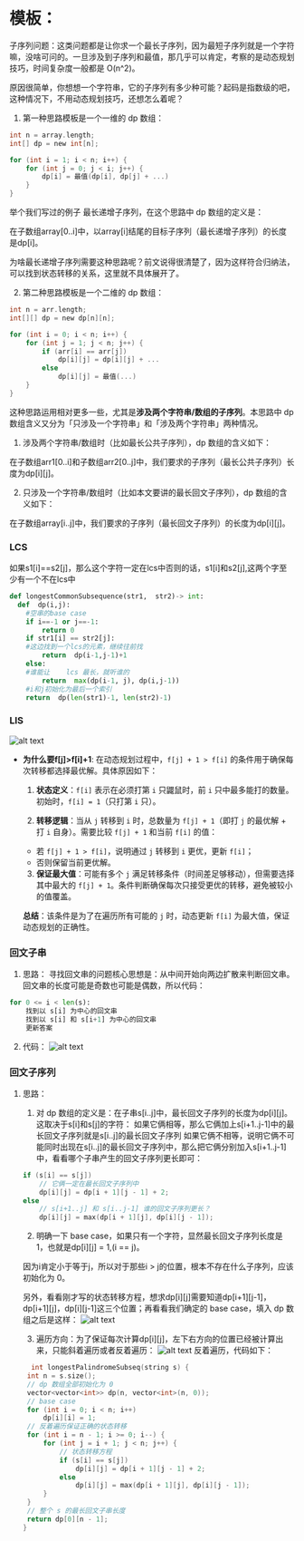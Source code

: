 # 模板：
子序列问题：这类问题都是让你求一个最长子序列，因为最短子序列就是一个字符嘛，没啥可问的。一旦涉及到子序列和最值，那几乎可以肯定，考察的是动态规划技巧，时间复杂度一般都是 O(n^2)。

原因很简单，你想想一个字符串，它的子序列有多少种可能？起码是指数级的吧，这种情况下，不用动态规划技巧，还想怎么着呢？

1. 第一种思路模板是一个一维的 dp 数组：
```c
int n = array.length;
int[] dp = new int[n];

for (int i = 1; i < n; i++) {
    for (int j = 0; j < i; j++) {
        dp[i] = 最值(dp[i], dp[j] + ...)
    }
}
```
举个我们写过的例子 最长递增子序列，在这个思路中 dp 数组的定义是：

在子数组array[0..i]中，以array[i]结尾的目标子序列（最长递增子序列）的长度是dp[i]。

为啥最长递增子序列需要这种思路呢？前文说得很清楚了，因为这样符合归纳法，可以找到状态转移的关系，这里就不具体展开了。

2. 第二种思路模板是一个二维的 dp 数组：
```c
int n = arr.length;
int[][] dp = new dp[n][n];

for (int i = 0; i < n; i++) {
    for (int j = 1; j < n; j++) {
        if (arr[i] == arr[j]) 
            dp[i][j] = dp[i][j] + ...
        else
            dp[i][j] = 最值(...)
    }
}
```
这种思路运用相对更多一些，尤其是**涉及两个字符串/数组的子序列**。本思路中 dp 数组含义又分为「只涉及一个字符串」和「涉及两个字符串」两种情况。

  1.  涉及两个字符串/数组时（比如最长公共子序列），dp 数组的含义如下：

在子数组arr1[0..i]和子数组arr2[0..j]中，我们要求的子序列（最长公共子序列）长度为dp[i][j]。

  2. 只涉及一个字符串/数组时（比如本文要讲的最长回文子序列），dp 数组的含义如下：

在子数组array[i..j]中，我们要求的子序列（最长回文子序列）的长度为dp[i][j]。


### LCS
如果s1[i]==s2[j]，那么这个字符⼀定在lcs中否则的话，s1[i]和s2[j],这两个字⾄少有⼀个不在lcs中
```py
def	longestCommonSubsequence(str1,	str2)->	int:
  def  dp(i,j):
    #空串的base case
    if i==-1 or j==-1:
        return 0
    if str1[i] == str2[j]:
    #这边找到⼀个lcs的元素，继续往前找
        return	dp(i-1,j-1)+1
    else:
    #谁能让	lcs	最⻓，就听谁的
        return	max(dp(i-1,	j),	dp(i,j-1))
    #i和j初始化为最后⼀个索引
    return	dp(len(str1)-1,	len(str2)-1)
```

### LIS

![alt text](image.png)
 - **为什么要f[j]>f[i]+1**:
    在动态规划过程中，`f[j] + 1 > f[i]` 的条件用于确保每次转移都选择最优解。具体原因如下：

    1. **状态定义**：`f[i]` 表示在必须打第 `i` 只鼹鼠时，前 `i` 只中最多能打的数量。初始时，`f[i] = 1`（只打第 `i` 只）。

    2. **转移逻辑**：当从 `j` 转移到 `i` 时，总数量为 `f[j] + 1`（即打 `j` 的最优解 + 打 `i` 自身）。需要比较 `f[j] + 1` 和当前 `f[i]` 的值：
    - 若 `f[j] + 1 > f[i]`，说明通过 `j` 转移到 `i` 更优，更新 `f[i]`；
    - 否则保留当前更优解。

    3. **保证最大值**：可能有多个 `j` 满足转移条件（时间差足够移动），但需要选择其中最大的 `f[j] + 1`。条件判断确保每次只接受更优的转移，避免被较小的值覆盖。

    **总结**：该条件是为了在遍历所有可能的 `j` 时，动态更新 `f[i]` 为最大值，保证动态规划的正确性。

### 回文子串
1. 思路：
寻找回文串的问题核心思想是：从中间开始向两边扩散来判断回文串。回文串的长度可能是奇数也可能是偶数，所以代码：
```py
for 0 <= i < len(s):
    找到以 s[i] 为中心的回文串
    找到以 s[i] 和 s[i+1] 为中心的回文串
    更新答案
```
2. 代码：
![alt text](image-3.png)
### 回文子序列
1. 思路：
     1. 对 dp 数组的定义是：在子串s[i..j]中，最长回文子序列的长度为dp[i][j]。
   这取决于s[i]和s[j]的字符：
   如果它俩相等，那么它俩加上s[i+1..j-1]中的最长回文子序列就是s[i..j]的最长回文子序列
   如果它俩不相等，说明它俩不可能同时出现在s[i..j]的最长回文子序列中，那么把它俩分别加入s[i+1..j-1]中，看看哪个子串产生的回文子序列更长即可：
   ```c
   if (s[i] == s[j])
       // 它俩一定在最长回文子序列中
       dp[i][j] = dp[i + 1][j - 1] + 2;
   else
       // s[i+1..j] 和 s[i..j-1] 谁的回文子序列更长？
       dp[i][j] = max(dp[i + 1][j], dp[i][j - 1]);
   ```
     2. 明确一下 base case，如果只有一个字符，显然最长回文子序列长度是 1，也就是dp[i][j] = 1,(i == j)。

      因为i肯定小于等于j，所以对于那些i > j的位置，根本不存在什么子序列，应该初始化为 0。

      另外，看看刚才写的状态转移方程，想求dp[i][j]需要知道dp[i+1][j-1]，dp[i+1][j]，dp[i][j-1]这三个位置；再看看我们确定的 base case，填入 dp 数组之后是这样：
      ![alt text](image-1.png)

     3. 遍历方向：为了保证每次计算dp[i][j]，左下右方向的位置已经被计算出来，只能斜着遍历或者反着遍历：
     ![alt text](image-2.png)
     反着遍历，代码如下：
      ```c
        int longestPalindromeSubseq(string s) {
       int n = s.size();
       // dp 数组全部初始化为 0
       vector<vector<int>> dp(n, vector<int>(n, 0));
       // base case
       for (int i = 0; i < n; i++)
           dp[i][i] = 1;
       // 反着遍历保证正确的状态转移
       for (int i = n - 1; i >= 0; i--) {
           for (int j = i + 1; j < n; j++) {
               // 状态转移方程
               if (s[i] == s[j])
                   dp[i][j] = dp[i + 1][j - 1] + 2;
               else
                   dp[i][j] = max(dp[i + 1][j], dp[i][j - 1]);
           }
       }
       // 整个 s 的最长回文子串长度
       return dp[0][n - 1];
      }
      ```